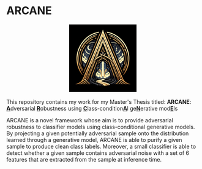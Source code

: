 # ARCANE

<p align="center" width="100%">
  <img width="35%" src="https://github.com/Adversarian/arcane/blob/main/ARCANE.jpg" />
</p>

This repository contains my work for my Master's Thesis titled:
**ARCANE**: <ins>**A**</ins>dversarial <ins>**R**</ins>obustness using <ins>**C**</ins>lass-condition<ins>**A**</ins>l ge<ins>**N**</ins>erative mod<ins>**E**</ins>ls


ARCANE is a novel framework whose aim is to provide adversarial robustness to classifier models using class-conditional generative models. By projecting a given potentially adversarial sample onto the distribution learned through a generative model, ARCANE is able to purify a given sample to produce clean class labels. Moreover, a small classifier is able to detect whether a given sample contains adversarial noise with a set of 6 features that are extracted from the sample at inference time.